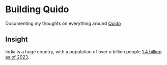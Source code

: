 # Building Quido

Documenting my thoughts on everything around [Quido](https://quido.club)

## Insight

India is a huge country, with a population of over a billion people [1.4 billion as of 2023](https://www.worldometers.info/world-population/india-population/).
